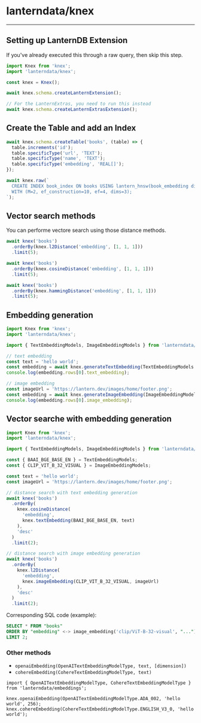 # lanterndata/knex

---

## Setting up LanternDB Extension

If you've already executed this through a raw query, then skip this step.

```js
import Knex from 'knex';
import 'lanterndata/knex';

const knex = Knex();

await knex.schema.createLanternExtension();

// For the LanternExtras, you need to run this instead
await knex.schema.createLanternExtrasExtension();
```

## Create the Table and add an Index

```js
await knex.schema.createTable('books', (table) => {
  table.increments('id');
  table.specificType('url', 'TEXT');
  table.specificType('name', 'TEXT');
  table.specificType('embedding', 'REAL[]');
});

await knex.raw(`
  CREATE INDEX book_index ON books USING lantern_hnsw(book_embedding dist_l2sq_ops)
  WITH (M=2, ef_construction=10, ef=4, dims=3);
`);
```

## Vector search methods

You can performe vectore search using those distance methods.

```js
await knex('books')
  .orderBy(knex.l2Distance('embedding', [1, 1, 1]))
  .limit(5);

await knex('books')
  .orderBy(knex.cosineDistance('embedding', [1, 1, 1]))
  .limit(5);

await knex('books')
  .orderBy(knex.hammingDistance('embedding', [1, 1, 1]))
  .limit(5);
```

## Embedding generation

```js
import Knex from 'knex';
import 'lanterndata/knex';

import { TextEmbeddingModels, ImageEmbeddingModels } from 'lanterndata/embeddings';

// text embedding
const text = 'hello world';
const embedding = await knex.generateTextEmbedding(TextEmbeddingModels.BAAI_BGE_BASE_EN, text);
console.log(embedding.rows[0].text_embedding);

// image embedding
const imageUrl = 'https://lantern.dev/images/home/footer.png';
const embedding = await knex.generateImageEmbedding(ImageEmbeddingModels.CLIP_VIT_B_32_VISUAL, imageUrl);
console.log(embedding.rows[0].image_embedding);
```

## Vector searche with embedding generation

```js
import Knex from 'knex';
import 'lanterndata/knex';

import { TextEmbeddingModels, ImageEmbeddingModels } from 'lanterndata/embeddings';

const { BAAI_BGE_BASE_EN } = TextEmbeddingModels;
const { CLIP_VIT_B_32_VISUAL } = ImageEmbeddingModels;

const text = 'hello world';
const imageUrl = 'https://lantern.dev/images/home/footer.png';

// distance search with text embedding generation
await knex('books')
  .orderBy(
    knex.cosineDistance(
      'embedding',
      knex.textEmbedding(BAAI_BGE_BASE_EN, text)
    ),
    'desc'
  )
  .limit(2);

// distance search with image embedding generation
await knex('books')
  .orderBy(
    knex.l2Distance(
      'embedding',
      knex.imageEmbedding(CLIP_VIT_B_32_VISUAL, imageUrl)
    ),
    'desc'
  )
  .limit(2);
```

Corresponding SQL code (example):

```sql
SELECT * FROM "books"
ORDER BY "embedding" <-> image_embedding('clip/ViT-B-32-visual', "...") DESC
LIMIT 2;
```

### Other methods

- `openaiEmbedding(OpenAITextEmbeddingModelType, text, [dimension])`
- `cohereEmbedding(CohereTextEmbeddingModelType, text)`

```
import { OpenAITextEmbeddingModelType, CohereTextEmbeddingModelType } from 'lanterndata/embeddings';

knex.openaiEmbedding(OpenAITextEmbeddingModelType.ADA_002, 'hello world', 256);
knex.cohereEmbedding(CohereTextEmbeddingModelType.ENGLISH_V3_0, 'hello world');
```